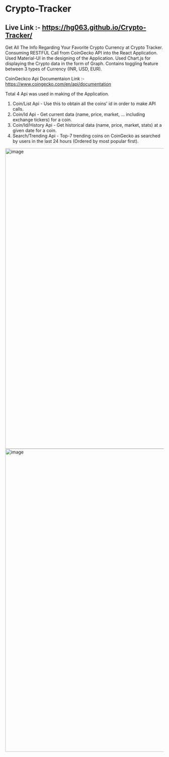 # Crypto-Tracker

## Live Link :- https://hg063.github.io/Crypto-Tracker/

Get All The Info Regarding Your Favorite Crypto Currency at Crypto Tracker. 
Consuming RESTFUL Call from CoinGecko API into the React Application. Used Material-UI in the designing of the Application. Used Chart.js for displaying the Crypto data in the form of Graph. Contains toggling feature between 3 types of Currency (INR, USD, EUR). 

CoinGeckco Api Documentaion Link :- https://www.coingecko.com/en/api/documentation  

Total 4 Api was used in making of the Application.
1. Coin/List Api - Use this to obtain all the coins' id in order to make API calls.
2. Coin/Id Api - Get current data (name, price, market, ... including exchange tickers) for a coin.
3. Coin/Id/History Api - Get historical data (name, price, market, stats) at a given date for a coin.
4. Search/Trending Api - Top-7 trending coins on CoinGecko as searched by users in the last 24 hours (Ordered by most popular first).


<img width="952" alt="image" src="https://user-images.githubusercontent.com/44071644/193201080-3e62dba1-4360-461c-986f-c4119f2cda79.png">

<img width="960" alt="image" src="https://user-images.githubusercontent.com/44071644/193201188-7144c5c5-68ee-43de-887c-5fd15ad0c211.png">
